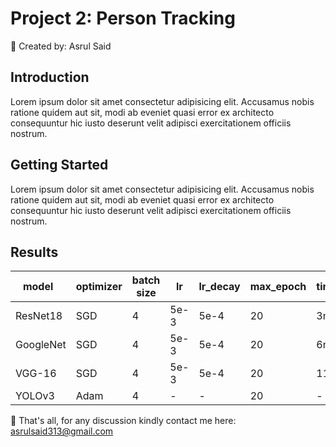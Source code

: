# Project 2: Person Tracking
📁 Created by: Asrul Said

## Introduction
Lorem ipsum dolor sit amet consectetur adipisicing elit. Accusamus nobis ratione quidem aut sit, modi ab eveniet quasi error ex architecto consequuntur hic iusto deserunt velit adipisci exercitationem officiis nostrum.

## Getting Started
Lorem ipsum dolor sit amet consectetur adipisicing elit. Accusamus nobis ratione quidem aut sit, modi ab eveniet quasi error ex architecto consequuntur hic iusto deserunt velit adipisci exercitationem officiis nostrum.

## Results
model     | optimizer | batch size |  lr  | lr_decay | max_epoch | time/epoch | mAP<sup>val<br>50-95 | mAP<sup>val<br>50
----------|-----------|------------|------|----------|-----------|------------|----------------------|------------------
ResNet18  | SGD       | 4          | 5e-3 |   5e-4   |     20    |   3m 37s   | 0.239                |0.545
GoogleNet | SGD       | 4          | 5e-3 |   5e-4   |     20    |   6m 9s    | 0.230                |0.540
VGG-16    | SGD       | 4          | 5e-3 |   5e-4   |     20    |   11m 34s  | 0.242                |0.549
YOLOv3    | Adam      | 4          | -    | -        |     20    | -          | -                    |-
  
📨 That's all, for any discussion kindly contact me here: asrulsaid313@gmail.com
